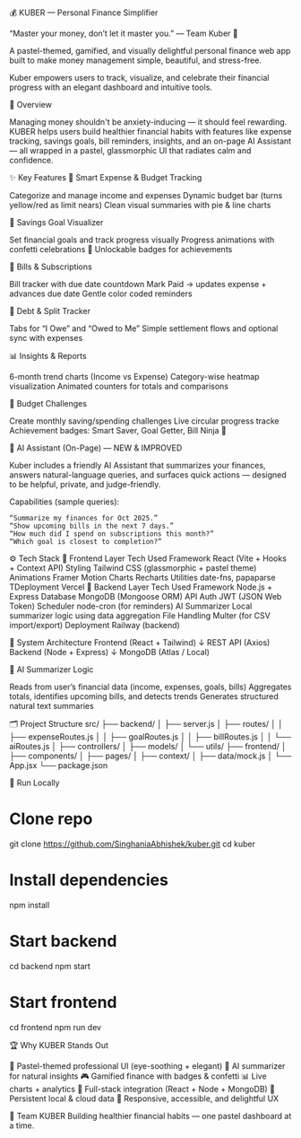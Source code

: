 💰 KUBER — Personal Finance Simplifier

“Master your money, don’t let it master you.” — Team Kuber 💚

A pastel-themed, gamified, and visually delightful personal finance web app built to make money management simple, beautiful, and stress-free.

Kuber empowers users to track, visualize, and celebrate their financial progress with an elegant dashboard and intuitive tools.

🧭 Overview

Managing money shouldn't be anxiety-inducing — it should feel rewarding.
KUBER helps users build healthier financial habits with features like expense tracking, savings goals, bill reminders, insights, and an on-page AI Assistant — all wrapped in a pastel, glassmorphic UI that radiates calm and confidence.

✨ Key Features
💸 Smart Expense & Budget Tracking

  Categorize and manage income and expenses
  Dynamic budget bar (turns yellow/red as limit nears)
  Clean visual summaries with pie & line charts

🎯 Savings Goal Visualizer

  Set financial goals and track progress visually
  Progress animations with confetti celebrations 🎉
  Unlockable badges for achievements

📅 Bills & Subscriptions

  Bill tracker with due date countdown
  Mark Paid → updates expense + advances due date
  Gentle color coded reminders

🤝 Debt & Split Tracker

  Tabs for “I Owe” and “Owed to Me”
  Simple settlement flows and optional sync with expenses

📊 Insights & Reports

  6-month trend charts (Income vs Expense)
  Category-wise heatmap visualization
  Animated counters for totals and comparisons

🧩 Budget Challenges

  Create monthly saving/spending challenges
  Live circular progress tracke
  Achievement badges: Smart Saver, Goal Getter, Bill Ninja 🏅

🤖 AI Assistant (On-Page) — NEW & IMPROVED

  Kuber includes a friendly AI Assistant that summarizes your finances, answers natural-language queries, and surfaces quick actions — designed to be helpful, private, and judge-friendly.

  Capabilities (sample queries):

    “Summarize my finances for Oct 2025.”
    “Show upcoming bills in the next 7 days.”
    “How much did I spend on subscriptions this month?”
    “Which goal is closest to completion?”

⚙️ Tech Stack
  🧩 Frontend
    Layer	Tech Used
    Framework	React (Vite + Hooks + Context API)
    Styling	Tailwind CSS (glassmorphic + pastel theme)
    Animations	Framer Motion
    Charts	Recharts
    Utilities	date-fns, papaparse
    TDeployment Vercel
  🧠 Backend
    Layer	Tech Used
    Framework	Node.js + Express
    Database	MongoDB (Mongoose ORM)
    API Auth	JWT (JSON Web Token)
    Scheduler	node-cron (for reminders)
    AI Summarizer	Local summarizer logic using data aggregation
    File Handling	Multer (for CSV import/export)
    Deployment	Railway (backend)

🧱 System Architecture
  Frontend (React + Tailwind)
      ↓ REST API (Axios)
  Backend (Node + Express)
      ↓
  MongoDB (Atlas / Local)


🧠 AI Summarizer Logic

  Reads from user’s financial data (income, expenses, goals, bills)
  Aggregates totals, identifies upcoming bills, and detects trends
  Generates structured natural text summaries


🗂️ Project Structure
src/
 ├── backend/
 │    ├── server.js
 │    ├── routes/
 │    │    ├── expenseRoutes.js
 │    │    ├── goalRoutes.js
 │    │    ├── billRoutes.js
 │    │    └── aiRoutes.js
 │    ├── controllers/
 │    ├── models/
 │    └── utils/
 ├── frontend/
 │    ├── components/
 │    ├── pages/
 │    ├── context/
 │    ├── data/mock.js
 │    └── App.jsx
 └── package.json

🚀 Run Locally
# Clone repo
git clone https://github.com/SinghaniaAbhishek/kuber.git
cd kuber

# Install dependencies
npm install

# Start backend
cd backend
npm start

# Start frontend
cd frontend
npm run dev


🏆 Why KUBER Stands Out

🌈 Pastel-themed professional UI (eye-soothing + elegant)
🤖 AI summarizer for natural insights
🎮 Gamified finance with badges & confetti
📊 Live charts + analytics
🧩 Full-stack integration (React + Node + MongoDB)
💾 Persistent local & cloud data
📱 Responsive, accessible, and delightful UX

💚 Team KUBER
Building healthier financial habits — one pastel dashboard at a time.
